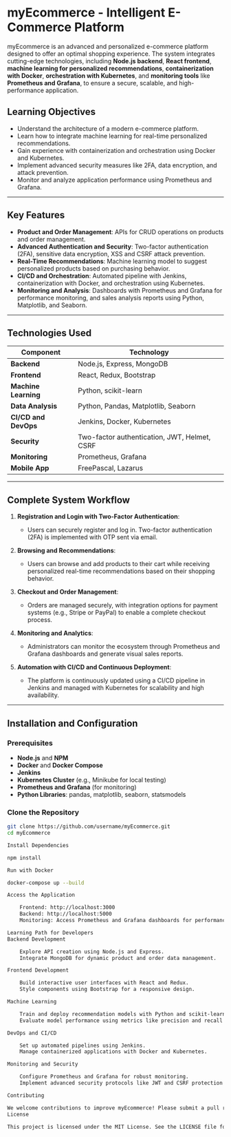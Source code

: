 # myEcommerce - Intelligent E-Commerce Platform

myEcommerce is an advanced and personalized e-commerce platform designed to offer an optimal shopping experience. The system integrates cutting-edge technologies, including **Node.js backend**, **React frontend**, **machine learning for personalized recommendations**, **containerization with Docker**, **orchestration with Kubernetes**, and **monitoring tools** like **Prometheus and Grafana**, to ensure a secure, scalable, and high-performance application.

## Learning Objectives

- Understand the architecture of a modern e-commerce platform.
- Learn how to integrate machine learning for real-time personalized recommendations.
- Gain experience with containerization and orchestration using Docker and Kubernetes.
- Implement advanced security measures like 2FA, data encryption, and attack prevention.
- Monitor and analyze application performance using Prometheus and Grafana.

---

## Key Features

- **Product and Order Management**: APIs for CRUD operations on products and order management.
- **Advanced Authentication and Security**: Two-factor authentication (2FA), sensitive data encryption, XSS and CSRF attack prevention.
- **Real-Time Recommendations**: Machine learning model to suggest personalized products based on purchasing behavior.
- **CI/CD and Orchestration**: Automated pipeline with Jenkins, containerization with Docker, and orchestration using Kubernetes.
- **Monitoring and Analysis**: Dashboards with Prometheus and Grafana for performance monitoring, and sales analysis reports using Python, Matplotlib, and Seaborn.

---

## Technologies Used

| Component             | Technology                              |
|-----------------------|-----------------------------------------|
| **Backend**           | Node.js, Express, MongoDB              |
| **Frontend**          | React, Redux, Bootstrap                |
| **Machine Learning**  | Python, scikit-learn                   |
| **Data Analysis**     | Python, Pandas, Matplotlib, Seaborn    |
| **CI/CD and DevOps**  | Jenkins, Docker, Kubernetes            |
| **Security**          | Two-factor authentication, JWT, Helmet, CSRF |
| **Monitoring**        | Prometheus, Grafana                    |
| **Mobile App**        | FreePascal, Lazarus                    |

---

## Complete System Workflow

1. **Registration and Login with Two-Factor Authentication**: 
   - Users can securely register and log in. Two-factor authentication (2FA) is implemented with OTP sent via email.

2. **Browsing and Recommendations**:
   - Users can browse and add products to their cart while receiving personalized real-time recommendations based on their shopping behavior.

3. **Checkout and Order Management**:
   - Orders are managed securely, with integration options for payment systems (e.g., Stripe or PayPal) to enable a complete checkout process.

4. **Monitoring and Analytics**:
   - Administrators can monitor the ecosystem through Prometheus and Grafana dashboards and generate visual sales reports.

5. **Automation with CI/CD and Continuous Deployment**:
   - The platform is continuously updated using a CI/CD pipeline in Jenkins and managed with Kubernetes for scalability and high availability.

---

## Installation and Configuration

### Prerequisites

- **Node.js** and **NPM**
- **Docker** and **Docker Compose**
- **Jenkins**
- **Kubernetes Cluster** (e.g., Minikube for local testing)
- **Prometheus and Grafana** (for monitoring)
- **Python Libraries**: pandas, matplotlib, seaborn, statsmodels

### Clone the Repository

```bash
git clone https://github.com/username/myEcommerce.git
cd myEcommerce

Install Dependencies

npm install

Run with Docker

docker-compose up --build

Access the Application

    Frontend: http://localhost:3000
    Backend: http://localhost:5000
    Monitoring: Access Prometheus and Grafana dashboards for performance insights.

Learning Path for Developers
Backend Development

    Explore API creation using Node.js and Express.
    Integrate MongoDB for dynamic product and order data management.

Frontend Development

    Build interactive user interfaces with React and Redux.
    Style components using Bootstrap for a responsive design.

Machine Learning

    Train and deploy recommendation models with Python and scikit-learn.
    Evaluate model performance using metrics like precision and recall.

DevOps and CI/CD

    Set up automated pipelines using Jenkins.
    Manage containerized applications with Docker and Kubernetes.

Monitoring and Security

    Configure Prometheus and Grafana for robust monitoring.
    Implement advanced security protocols like JWT and CSRF protection.

Contributing

We welcome contributions to improve myEcommerce! Please submit a pull request or open an issue on our GitHub repository.
License

This project is licensed under the MIT License. See the LICENSE file for details.

